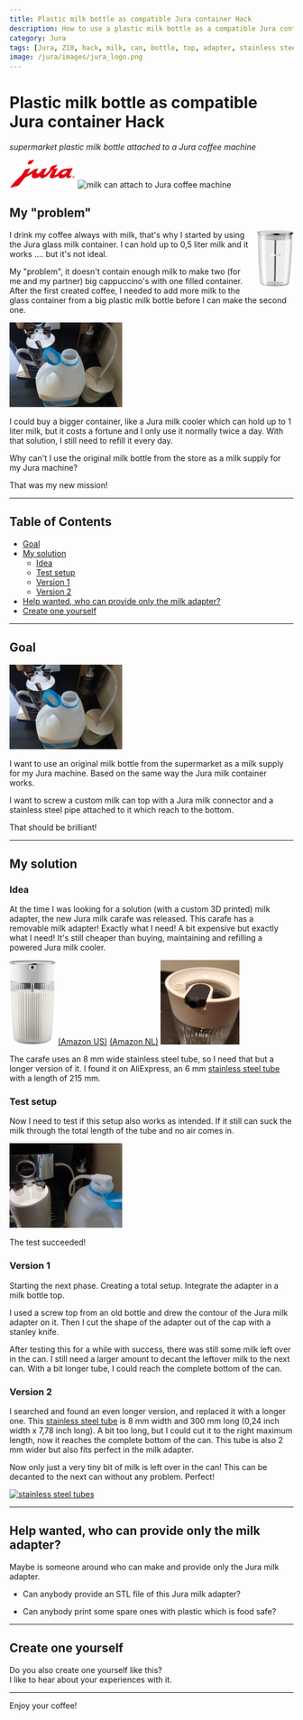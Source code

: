 ```yaml
---
title: Plastic milk bottle as compatible Jura container Hack
description: How to use a plastic milk bottle as a compatible Jura container.
category: Jura
tags: [Jura, Z10, hack, milk, can, bottle, top, adapter, stainless steel, tube]
image: /jura/images/jura_logo.png
---
```


# Plastic milk bottle as compatible Jura container Hack
*supermarket plastic milk bottle attached to a Jura coffee machine*

<img src="images/jura_logo.png" alt="Jura logo" height="50px">

<img src="images/solution.jpg" alt="milk can attach to Jura coffee machine" height="200px">

## My "problem"
<a href="/jura">
<img style="float:right;height:100px; margin-left:15px;" src="images_products/jura_milk_can.jpg" alt="Jura milk can" height="150px">
</a>
I drink my coffee always with milk, that's why I started by using the Jura glass milk container.
I can hold up to 0,5 liter milk and it works .... but it's not ideal.

My "problem", it doesn't contain enough milk to make two (for me and my partner) big cappuccino's with one filled container.
After the first created coffee, I needed to add more milk to the glass container from a big plastic milk bottle before I can make the second one. 

<img src="images_bottle_hack/milk_can_refill.jpg" alt="Jura milk can refill" height="150px">

I could buy a bigger container, like a Jura milk cooler which can hold up to 1 liter milk, but it costs a fortune and I only use it normally twice a day.
With that solution, I still need to refill it every day.

Why can't I use the original milk bottle from the store as a milk supply for my Jura machine?

That was my new mission!

---

## Table of Contents
<!-- TOC -->
  * [Goal](#goal)
  * [My solution](#my-solution)
    * [Idea](#idea)
    * [Test setup](#test-setup)
    * [Version 1](#version-1)
    * [Version 2](#version-2)
  * [Help wanted, who can provide only the milk adapter?](#help-wanted-who-can-provide-only-the-milk-adapter)
  * [Create one yourself](#create-one-yourself)
<!-- TOC -->

---
## Goal

<img src="images_bottle_hack/milk_can_refill.jpg" alt="Jura milk can refill" height="150px">

I want to use an original milk bottle from the supermarket as a milk supply for my Jura machine.
Based on the same way the Jura milk container works.

I want to screw a custom milk can top with a Jura milk connector and a stainless steel pipe attached to it which reach to the bottom.

That should be brilliant!

---

## My solution

### Idea

At the time I was looking for a solution (with a custom 3D printed) milk adapter, the new Jura milk carafe was released.
This carafe has a removable milk adapter! 
Exactly what I need! 
A bit expensive but exactly what I need! 
It's still cheaper than buying, maintaining and refilling a powered Jura milk cooler.

<img src="images_bottle_hack/new_jura_milk_carafe.jpg" alt="New Jura milk carafe" height="150px">
<a href="https://amzn.to/46WKoX3#ad" target="_blank">(Amazon US)</a>
<a href="https://amzn.to/4lHspJ1#ad" target="_blank">(Amazon NL)</a>

<img src="images_bottle_hack/new_jura_milk_carafe_adapter.jpg" alt="New Jura milk carafe adapter" height="150px">

The carafe uses an 8 mm wide stainless steel tube, so I need that but a longer version of it.
I found it on AliExpress, an 6 mm [stainless steel tube](https://s.click.aliexpress.com/e/_ombnM7I) with a length of 215 mm.

### Test setup

Now I need to test if this setup also works as intended.
If it still can suck the milk through the total length of the tube and no air comes in.

<img src="images_bottle_hack/test_setup.jpg" alt="test setup" height="150px">

The test succeeded!

### Version 1

Starting the next phase.
Creating a total setup.
Integrate the adapter in a milk bottle top.

I used a screw top from an old bottle and drew the contour of the Jura milk adapter on it.
Then I cut the shape of the adapter out of the cap with a stanley knife.

After testing this for a while with success, there was still some milk left over in the can.
I still need a larger amount to decant the leftover milk to the next can.
With a bit longer tube, I could reach the complete bottom of the can.

### Version 2

I searched and found an even longer version, and replaced it with a longer one.
This [stainless steel tube](https://s.click.aliexpress.com/e/_oFz0a1i) is 8 mm width and 300 mm long (0,24 inch width x 7,78 inch long).
A bit too long, but I could cut it to the right maximum length, now it reaches the complete bottom of the can.
This tube is also 2 mm wider but also fits perfect in the milk adapter.

Now only just a very tiny bit of milk is left over in the can! 
This can be decanted to the next can without any problem.
Perfect!

 <a href="images_bottle_hack/long_ss_tube.avif">
 <img src="images_bottle_hack/long_ss_tube.avif" alt="stainless steel tubes" height="150px" />
 </a>

---

## Help wanted, who can provide only the milk adapter?

Maybe is someone around who can make and provide only the Jura milk adapter.

* Can anybody provide an STL file of this Jura milk adapter?

* Can anybody print some spare ones with plastic which is food safe?

---

## Create one yourself

Do you also create one yourself like this?\
I like to hear about your experiences with it.

---

Enjoy your coffee!